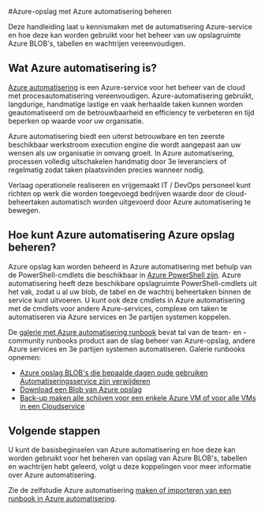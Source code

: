 <properties
    pageTitle="Azure-opslag met Azure automatisering beheren"
    description="Meer informatie over hoe de automatisering Azure-service kan worden gebruikt voor het beheren van Azure Storage bij het op schaal."
    services="storage, automation"
    documentationCenter=""
    authors="jodoglevy"
    manager="eamono"
    editor=""/>

<tags
    ms.service="storage"
    ms.workload="storage"
    ms.tgt_pltfrm="na"
    ms.devlang="na"
    ms.topic="article"
    ms.date="05/23/2016"
    ms.author="jolevy"/>



#<a name="managing-azure-storage-using-azure-automation"></a>Azure-opslag met Azure automatisering beheren

Deze handleiding laat u kennismaken met de automatisering Azure-service en hoe deze kan worden gebruikt voor het beheer van uw opslagruimte Azure BLOB's, tabellen en wachtrijen vereenvoudigen.


## <a name="what-is-azure-automation"></a>Wat Azure automatisering is?

[Azure automatisering](https://azure.microsoft.com/services/automation/) is een Azure-service voor het beheer van de cloud met procesautomatisering vereenvoudigen. Azure-automatisering gebruikt, langdurige, handmatige lastige en vaak herhaalde taken kunnen worden geautomatiseerd om de betrouwbaarheid en efficiency te verbeteren en tijd beperken op waarde voor uw organisatie.

Azure automatisering biedt een uiterst betrouwbare en ten zeerste beschikbaar werkstroom execution engine die wordt aangepast aan uw wensen als uw organisatie in omvang groeit. In Azure automatisering, processen volledig uitschakelen handmatig door 3e leveranciers of regelmatig zodat taken plaatsvinden precies wanneer nodig.

Verlaag operationele realiseren en vrijgemaakt IT / DevOps personeel kunt richten op werk die worden toegevoegd bedrijven waarde door de cloud-beheertaken automatisch worden uitgevoerd door Azure automatisering te bewegen.


## <a name="how-can-azure-automation-help-manage-azure-storage"></a>Hoe kunt Azure automatisering Azure opslag beheren?

Azure opslag kan worden beheerd in Azure automatisering met behulp van de PowerShell-cmdlets die beschikbaar in [Azure PowerShell zijn](https://msdn.microsoft.com/library/azure/jj156055.aspx). Azure automatisering heeft deze beschikbare opslagruimte PowerShell-cmdlets uit het vak, zodat u al uw blob, de tabel en de wachtrij beheertaken binnen de service kunt uitvoeren. U kunt ook deze cmdlets in Azure automatisering met de cmdlets voor andere Azure-services, complexe om taken te automatiseren via Azure services en 3e partijen systemen koppelen.

De [galerie met Azure automatisering runbook](https://azure.microsoft.com/blog/2014/10/07/introducing-the-azure-automation-runbook-gallery/) bevat tal van de team- en -community runbooks product aan de slag beheer van Azure-opslag, andere Azure services en 3e partijen systemen automatiseren. Galerie runbooks opnemen:

 * [Azure opslag BLOB's die bepaalde dagen oude gebruiken Automatiseringsservice zijn verwijderen](https://gallery.technet.microsoft.com/scriptcenter/Remove-Storage-Blobs-that-aae4b761)
 * [Download een Blob van Azure opslag](https://gallery.technet.microsoft.com/scriptcenter/a-Blob-from-Azure-Storage-6bc13745)
 * [Back-up maken alle schijven voor een enkele Azure VM of voor alle VMs in een Cloudservice](https://gallery.technet.microsoft.com/scriptcenter/Backup-all-disks-for-a-ede940d5)


## <a name="next-steps"></a>Volgende stappen

U kunt de basisbeginselen van Azure automatisering en hoe deze kan worden gebruikt voor het beheren van opslag van Azure BLOB's, tabellen en wachtrijen hebt geleerd, volgt u deze koppelingen voor meer informatie over Azure automatisering.

Zie de zelfstudie Azure automatisering [maken of importeren van een runbook in Azure automatisering](../automation/automation-creating-importing-runbook.md).
 
